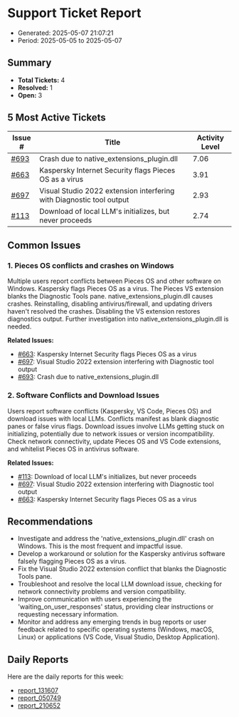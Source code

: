# Support Ticket Report
- Generated: 2025-05-07 21:07:21
- Period: 2025-05-05 to 2025-05-07

## Summary
- **Total Tickets:** 4
- **Resolved:** 1
- **Open:** 3

## 5 Most Active Tickets
| Issue # | Title | Activity Level |
|---------|-------|----------------|
| [#693](https://github.com/pieces-app/support/issues/693) | Crash due to native_extensions_plugin.dll | 7.06 |
| [#663](https://github.com/pieces-app/support/issues/663) | Kaspersky Internet Security flags Pieces OS as a virus | 3.91 |
| [#697](https://github.com/pieces-app/support/issues/697) | Visual Studio 2022 extension interfering with Diagnostic tool output | 2.93 |
| [#113](https://github.com/pieces-app/support/issues/113) | Download of local LLM's initializes, but never proceeds  | 2.74 |

## Common Issues
### 1. Pieces OS conflicts and crashes on Windows
Multiple users report conflicts between Pieces OS and other software on Windows. Kaspersky flags Pieces OS as a virus. The Pieces VS extension blanks the Diagnostic Tools pane.  native_extensions_plugin.dll causes crashes. Reinstalling, disabling antivirus/firewall, and updating drivers haven't resolved the crashes.  Disabling the VS extension restores diagnostics output. Further investigation into native_extensions_plugin.dll is needed.

**Related Issues:**
- [#663](https://github.com/pieces-app/support/issues/663): Kaspersky Internet Security flags Pieces OS as a virus
- [#697](https://github.com/pieces-app/support/issues/697): Visual Studio 2022 extension interfering with Diagnostic tool output
- [#693](https://github.com/pieces-app/support/issues/693): Crash due to native_extensions_plugin.dll

### 2. Software Conflicts and Download Issues
Users report software conflicts (Kaspersky, VS Code, Pieces OS) and download issues with local LLMs.  Conflicts manifest as blank diagnostic panes or false virus flags. Download issues involve LLMs getting stuck on initializing, potentially due to network issues or version incompatibility.  Check network connectivity, update Pieces OS and VS Code extensions, and whitelist Pieces OS in antivirus software.

**Related Issues:**
- [#113](https://github.com/pieces-app/support/issues/113): Download of local LLM's initializes, but never proceeds 
- [#697](https://github.com/pieces-app/support/issues/697): Visual Studio 2022 extension interfering with Diagnostic tool output
- [#663](https://github.com/pieces-app/support/issues/663): Kaspersky Internet Security flags Pieces OS as a virus


## Recommendations
- Investigate and address the 'native_extensions_plugin.dll' crash on Windows. This is the most frequent and impactful issue.
- Develop a workaround or solution for the Kaspersky antivirus software falsely flagging Pieces OS as a virus.
- Fix the Visual Studio 2022 extension conflict that blanks the Diagnostic Tools pane.
- Troubleshoot and resolve the local LLM download issue, checking for network connectivity problems and version compatibility.
- Improve communication with users experiencing the 'waiting_on_user_responses' status, providing clear instructions or requesting necessary information.
- Monitor and address any emerging trends in bug reports or user feedback related to specific operating systems (Windows, macOS, Linux) or applications (VS Code, Visual Studio, Desktop Application).

## Daily Reports
Here are the daily reports for this week:

- [report_131607](daily/2025-05-06/report_131607.md)
- [report_050749](daily/2025-05-06/report_050749.md)
- [report_210652](daily/2025-05-06/report_210652.md)
